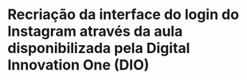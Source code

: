# Recriação da interface do login do Instagram através da aula disponibilizada pela Digital Innovation One (DIO)
